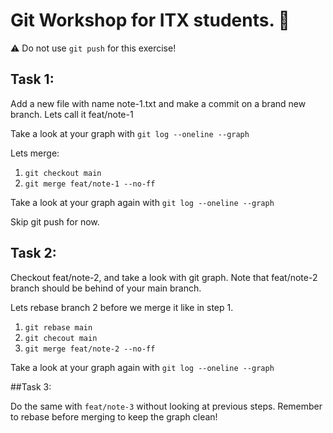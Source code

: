 # Git Workshop for ITX students. :rocket: 

:warning:️ Do not use `git push` for this exercise!


## Task 1: 

Add a new file with name note-1.txt and make a commit on a brand new branch. Lets call it feat/note-1

Take a look at your graph with `git log --oneline --graph`

Lets merge:

1. `git checkout main`
2. `git merge feat/note-1 --no-ff` 

Take a look at your graph again with `git log --oneline --graph`

Skip git push for now.


## Task 2: 

Checkout feat/note-2, and take a look with git graph. Note that feat/note-2 branch should be behind of your main branch.

Lets rebase branch 2 before we merge it like in step 1.

1. `git rebase main`
2. `git checout main`
3. `git merge feat/note-2 --no-ff`

Take a look at your graph again with `git log --oneline --graph`


##Task 3: 

Do the same with `feat/note-3` without looking at previous steps. Remember to rebase before merging to keep the graph clean!